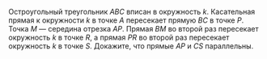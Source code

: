 Остроугольный треугольник $ABC$ вписан в окружность $k$. Касательная прямая к окружности $k$ в точке $A$ пересекает прямую $BC$ в точке $P$. Точка $M$ — середина отрезка $AP$. Прямая $BM$ во второй раз пересекает окружность $k$ в точке $R$, а прямая $PR$ во второй раз пересекает окружность $k$ в точке $S$. Докажите, что прямые $AP$ и $CS$ параллельны.